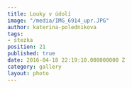 ```yaml
---
title: Louky v údolí
image: "/media/IMG_6914_upr.JPG"
author: katerina-polednikova
tags:
- stezka
position: 21
published: true
date: 2016-04-18 22:19:10.000000000 Z
category: gallery
layout: photo
---
```

